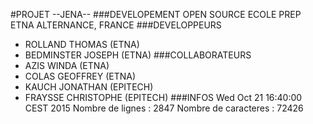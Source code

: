 #PROJET --JENA--
###DEVELOPEMENT OPEN SOURCE
ECOLE PREP ETNA ALTERNANCE, FRANCE
###DEVELOPPEURS
- ROLLAND THOMAS (ETNA)
- BEDMINSTER JOSEPH (ETNA)
###COLLABORATEURS
- AZIS WINDA (ETNA)
- COLAS GEOFFREY (ETNA)
- KAUCH JONATHAN (EPITECH)
- FRAYSSE CHRISTOPHE (EPITECH)
###INFOS
Wed Oct 21 16:40:00 CEST 2015
Nombre de lignes : 
    2847
Nombre de caracteres : 
   72426
